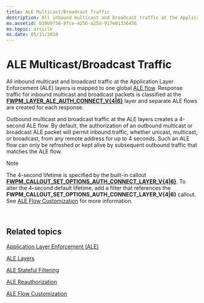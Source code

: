 ```yaml
---
title: ALE Multicast/Broadcast Traffic
description: All inbound multicast and broadcast traffic at the Application Layer Enforcement (ALE) layers is mapped to one global ALE flow.
ms.assetid: b10b9758-8fce-4256-a25d-917e01336456
ms.topic: article
ms.date: 05/31/2018
---
```


# ALE Multicast/Broadcast Traffic

All inbound multicast and broadcast traffic at the Application Layer Enforcement (ALE) layers is mapped to one global [ALE flow](ale-stateful-filtering.md). Response traffic for inbound multicast and broadcast packets is classified at the [**FWPM\_LAYER\_ALE\_AUTH\_CONNECT\_V{4\|6}**](management-filtering-layer-identifiers-.md) layer and separate ALE flows are created for each response.

Outbound multicast and broadcast traffic at the ALE layers creates a 4-second ALE flow. By default, the authorization of an outbound multicast or broadcast ALE packet will permit inbound traffic, whether unicast, multicast, or broadcast, from any remote address for up to 4 seconds. Such an ALE flow can only be refreshed or kept alive by subsequent outbound traffic that matches the ALE flow.

> [!Note]  
> The 4-second lifetime is specified by the built-in callout [**FWPM\_CALLOUT\_SET\_OPTIONS\_AUTH\_CONNECT\_LAYER\_V{4\|6}**](built-in-callout-identifiers.md). To alter the 4-second default lifetime, add a filter that references the **FWPM\_CALLOUT\_SET\_OPTIONS\_AUTH\_CONNECT\_LAYER\_V{4\|6}** callout. See [ALE Flow Customization](ale-flow-customization.md) for more information.

 

## Related topics

<dl> <dt>

[Application Layer Enforcement (ALE)](application-layer-enforcement--ale-.md)
</dt> <dt>

[ALE Layers](ale-layers.md)
</dt> <dt>

[ALE Stateful Filtering](ale-stateful-filtering.md)
</dt> <dt>

[ALE Reauthorization](ale-re-authorization.md)
</dt> <dt>

[ALE Flow Customization](ale-flow-customization.md)
</dt> </dl>

 

 




